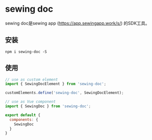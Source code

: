 # sewing doc
sewing doc是sewing app (https://app.sewingapp.work/s/) 的SDK工具。

## 安装

```
npm i sewing-doc -S
```

## 使用

```javascript
// use as custom element
import { SewingDocElement } from 'sewing-doc';

customElements.define('sewing-doc', SewingDocElement);
```

```javascript
// use as Vue component
import { SewingDoc } from 'sewing-doc';

export default {
  components: {
    SewingDoc
  }
}
```
